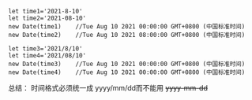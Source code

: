 ```
let time1='2021-8-10'
let time2='2021-08-10'
new Date(time1)    //Tue Aug 10 2021 00:00:00 GMT+0800 (中国标准时间)
new Date(time2)    //Tue Aug 10 2021 08:00:00 GMT+0800 (中国标准时间)
```





```
let time3='2021/8/10'
let time4='2021/08/10'
new Date(time3)    //Tue Aug 10 2021 00:00:00 GMT+0800 (中国标准时间)
new Date(time4)    //Tue Aug 10 2021 00:00:00 GMT+0800 (中国标准时间)
```





总结： 时间格式必须统一成 yyyy/mm/dd而不能用  ~~yyyy-mm-dd~~